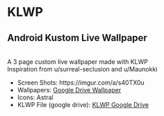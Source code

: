 # KLWP
<h2>Android Kustom Live Wallpaper</h2> <br>
A 3 page custom live wallpaper made with KLWP <br>
Inspiration from u/surreal-seclusion and u/Maunokki <br>

  <ul>
<li> Screen Shots: https://imgur.com/a/s40TX0u</li>
<li> Wallpapers: <a href="https://drive.google.com/open?id=1p0uoQXY0MpIdD-3fXimd0PJfIMmNnvLl"> Google Drive Wallpaper </a></li>
<li> Icons: Astral </li>
<li> KLWP File (google drive): <a href="https://drive.google.com/open?id=1ROeIq4afGvm9Ep-LnLKqeC6xzPUH5vU5"> KLWP Google Drive</a></li>
</ul>
